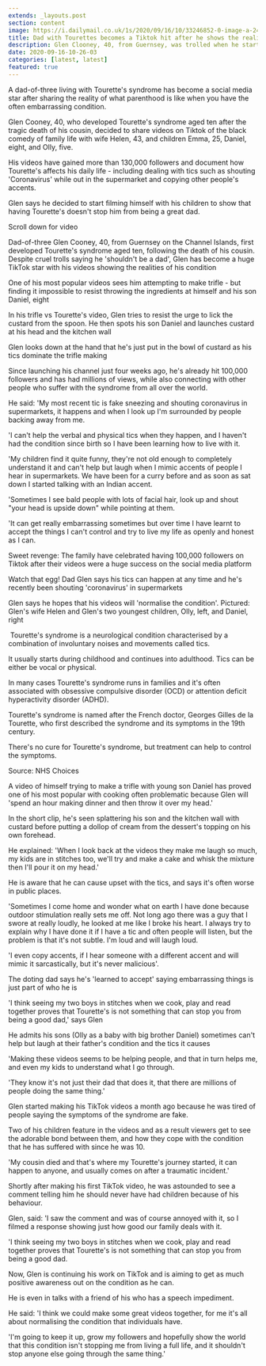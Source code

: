 ```yaml
---
extends: _layouts.post
section: content
image: https://i.dailymail.co.uk/1s/2020/09/16/10/33246852-0-image-a-24_1600247507153.jpg 
title: Dad with Tourettes becomes a Tiktok hit after he shows the reality of living with the condition 
description: Glen Clooney, 40, from Guernsey, was trolled when he started sharing videos of what its like having Tourettes as a dad of two young children. However, his clips have proved a huge Tiktok hit. 
date: 2020-09-16-10-26-03 
categories: [latest, latest] 
featured: true 
--- 
```

A dad-of-three living with Tourette's syndrome has become a social media star after sharing the reality of what parenthood is like when you have the often embarrassing condition.  

Glen Cooney, 40, who developed Tourette's syndrome aged ten after the tragic death of his cousin, decided to share videos on Tiktok of the black comedy of family life with wife Helen, 43, and children Emma, 25, Daniel, eight, and Olly, five. 

His videos have gained more than 130,000 followers and document how Tourette's affects his daily life - including dealing with tics such as shouting 'Coronavirus' while out in the supermarket and copying other people's accents.

Glen says he decided to start filming himself with his children to show that having Tourette's doesn't stop him from being a great dad. 

Scroll down for video 

Dad-of-three Glen Cooney, 40, from Guernsey on the Channel Islands, first developed Tourette's syndrome aged ten, following the death of his cousin. Despite cruel trolls saying he 'shouldn't be a dad', Glen has become a huge TikTok star with his videos showing the realities of his condition

One of his most popular videos sees him attempting to make trifle - but finding it impossible to resist throwing the ingredients at himself and his son Daniel, eight 

In his trifle vs Tourette's video, Glen tries to resist the urge to lick the custard from the spoon. He then spots his son Daniel and launches custard at his head and the kitchen wall

Glen looks down at the hand that he's just put in the bowl of custard as his tics dominate the trifle making

Since launching his channel just four weeks ago, he's already hit 100,000 followers and has had millions of views, while also connecting with other people who suffer with the syndrome from all over the world.

He said: 'My most recent tic is fake sneezing and shouting coronavirus in supermarkets, it happens and when I look up I'm surrounded by people backing away from me.

'I can't help the verbal and physical tics when they happen, and I haven't had the condition since birth so I have been learning how to live with it.

'My children find it quite funny, they're not old enough to completely understand it and can't help but laugh when I mimic accents of people I hear in supermarkets. We have been for a curry before and as soon as sat down I started talking with an Indian accent.

'Sometimes I see bald people with lots of facial hair, look up and shout "your head is upside down" while pointing at them.

'It can get really embarrassing sometimes but over time I have learnt to accept the things I can't control and try to live my life as openly and honest as I can. 

Sweet revenge: The family have celebrated having 100,000 followers on Tiktok after their videos were a huge success on the social media platform 

Watch that egg! Dad Glen says his tics can happen at any time and he's recently been shouting 'coronavirus' in supermarkets

Glen says he hopes that his videos will 'normalise the condition'. Pictured: Glen's wife Helen and Glen's two youngest children, Olly, left, and Daniel, right

 Tourette's syndrome is a neurological condition characterised by a combination of involuntary noises and movements called tics.

It usually starts during childhood and continues into adulthood. Tics can be either be vocal or physical.

In many cases Tourette's syndrome runs in families and it's often associated with obsessive compulsive disorder (OCD) or attention deficit hyperactivity disorder (ADHD).

Tourette's syndrome is named after the French doctor, Georges Gilles de la Tourette, who first described the syndrome and its symptoms in the 19th century. 

There's no cure for Tourette's syndrome, but treatment can help to control the symptoms. 

Source: NHS Choices

A video of himself trying to make a trifle with young son Daniel has proved one of his most popular with cooking often problematic because Glen will 'spend an hour making dinner and then throw it over my head.'

In the short clip, he's seen splattering his son and the kitchen wall with custard before putting a dollop of cream from the dessert's topping on his own forehead. 

He explained: 'When I look back at the videos they make me laugh so much, my kids are in stitches too, we'll try and make a cake and whisk the mixture then I'll pour it on my head.'

He is aware that he can cause upset with the tics, and says it's often worse in public places. 

'Sometimes I come home and wonder what on earth I have done because outdoor stimulation really sets me off. Not long ago there was a guy that I swore at really loudly, he looked at me like I broke his heart. I always try to explain why I have done it if I have a tic and often people will listen, but the problem is that it's not subtle. I'm loud and will laugh loud.

'I even copy accents, if I hear someone with a different accent and will mimic it sarcastically, but it's never malicious'. 

The doting dad says he's 'learned to accept' saying embarrassing things is just part of who he is

'I think seeing my two boys in stitches when we cook, play and read together proves that Tourette's is not something that can stop you from being a good dad,' says Glen

He admits his sons (Olly as a baby with big brother Daniel) sometimes can't help but laugh at their father's condition and the tics it causes

'Making these videos seems to be helping people, and that in turn helps me, and even my kids to understand what I go through.

'They know it's not just their dad that does it, that there are millions of people doing the same thing.'

Glen started making his TikTok videos a month ago because he was tired of people saying the symptoms of the syndrome are fake.

Two of his children feature in the videos and as a result viewers get to see the adorable bond between them, and how they cope with the condition that he has suffered with since he was 10.

'My cousin died and that's where my Tourette's journey started, it can happen to anyone, and usually comes on after a traumatic incident.'

Shortly after making his first TikTok video, he was astounded to see a comment telling him he should never have had children because of his behaviour.

Glen, said: 'I saw the comment and was of course annoyed with it, so I filmed a response showing just how good our family deals with it.

'I think seeing my two boys in stitches when we cook, play and read together proves that Tourette's is not something that can stop you from being a good dad.

Now, Glen is continuing his work on TikTok and is aiming to get as much positive awareness out on the condition as he can.

He is even in talks with a friend of his who has a speech impediment.

He said: 'I think we could make some great videos together, for me it's all about normalising the condition that individuals have.

'I'm going to keep it up, grow my followers and hopefully show the world that this condition isn't stopping me from living a full life, and it shouldn't stop anyone else going through the same thing.'

